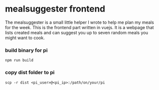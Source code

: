 # mealsuggester frontend
The mealsuggester is a small little helper I wrote to help me plan my meals for the week. This is the frontend part written in vuejs. It is a webpage that lists created meals and can suggest you up to seven random meals you might want to cook.

### build binary for pi
`npm run build`

### copy dist folder to pi
`scp -r dist <pi_user>@<pi_ip>:/path/on/your/pi`